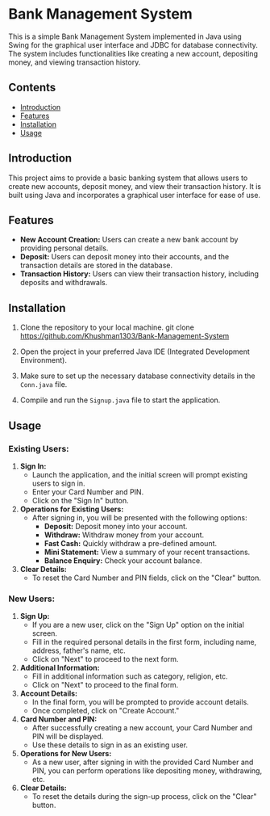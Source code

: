 # Bank Management System

This is a simple Bank Management System implemented in Java using Swing for the graphical user interface and JDBC for database connectivity. The system includes functionalities like creating a new account, depositing money, and viewing transaction history.

## Contents

- [Introduction](#introduction)
- [Features](#features)
- [Installation](#installation)
- [Usage](#usage)


## Introduction

This project aims to provide a basic banking system that allows users to create new accounts, deposit money, and view their transaction history. It is built using Java and incorporates a graphical user interface for ease of use.

## Features

- **New Account Creation:** Users can create a new bank account by providing personal details.
- **Deposit:** Users can deposit money into their accounts, and the transaction details are stored in the database.
- **Transaction History:** Users can view their transaction history, including deposits and withdrawals.

## Installation

1. Clone the repository to your local machine.
 git clone https://github.com/Khushman1303/Bank-Management-System

2. Open the project in your preferred Java IDE (Integrated Development Environment).
3. Make sure to set up the necessary database connectivity details in the `Conn.java` file.
4. Compile and run the `Signup.java` file to start the application.

## Usage

### Existing Users:

1. **Sign In:**
   - Launch the application, and the initial screen will prompt existing users to sign in.
   - Enter your Card Number and PIN.
   - Click on the "Sign In" button.
2. **Operations for Existing Users:**
   - After signing in, you will be presented with the following options:
     - **Deposit:** Deposit money into your account.
     - **Withdraw:** Withdraw money from your account.
     - **Fast Cash:** Quickly withdraw a pre-defined amount.
     - **Mini Statement:** View a summary of your recent transactions.
     - **Balance Enquiry:** Check your account balance.
3. **Clear Details:**
   - To reset the Card Number and PIN fields, click on the "Clear" button.

### New Users:

1. **Sign Up:**
   - If you are a new user, click on the "Sign Up" option on the initial screen.
   - Fill in the required personal details in the first form, including name, address, father's name, etc.
   - Click on "Next" to proceed to the next form.
2. **Additional Information:**
   - Fill in additional information such as category, religion, etc.
   - Click on "Next" to proceed to the final form.
3. **Account Details:**
   - In the final form, you will be prompted to provide account details.
   - Once completed, click on "Create Account."
4. **Card Number and PIN:**
   - After successfully creating a new account, your Card Number and PIN will be displayed.
   - Use these details to sign in as an existing user.
5. **Operations for New Users:**
   - As a new user, after signing in with the provided Card Number and PIN, you can perform operations like depositing money, withdrawing, etc.
6. **Clear Details:**
   - To reset the details during the sign-up process, click on the "Clear" button.


